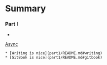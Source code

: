 # Summary
### Part I
* 
[Async](async/README.md)

    * [Writing is nice](part1/README.md#writing)
    * [GitBook is nice](part1/README.md#gitbook)
